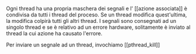 Ogni thread ha una propria maschera dei segnali e l' [[azione associata]] è condivisa da tutti i thread del proceso. Se un thread modifica quest'ultima, la modifica colpirà tutti gli altri thread. I segnali sono consegnati ad un singolo thread e se è relativo ad un errore hardware, solitamente è inviato al thread la cui azione ha causato l'errore.

Per inviare un segnale ad un thread, invochiamo [[pthread_kill]]
